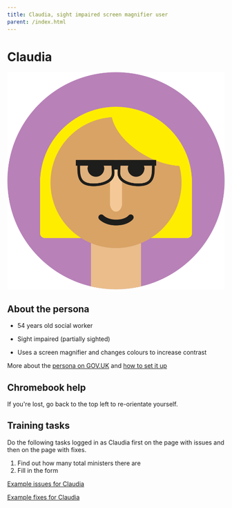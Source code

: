 ```yaml
---
title: Claudia, sight impaired screen magnifier user
parent: /index.html
---
```


# Claudia

<div><img src="../images/persona-avatars/claudia.png" class="profile" alt="" /></div>


## About the persona

* 54 years old social worker

* Sight impaired (partially sighted)

* Uses a screen magnifier and changes colours to increase contrast

More about the [persona on GOV.UK](https://www.gov.uk/government/publications/understanding-disabilities-and-impairments-user-profiles/claudia-partially-sighted-screen-magnifier-user) and [how to set it up](../setup/chromebook.html#claudia)


## Chromebook help

If you're lost, go back to the top left to re-orientate yourself.


## Training tasks

Do the following tasks logged in as Claudia first on the page with issues and then on the page with fixes.

1. Find out how many total ministers there are
2. Fill in the form

[Example issues for Claudia](bad.html)

[Example fixes for Claudia](good.html)
